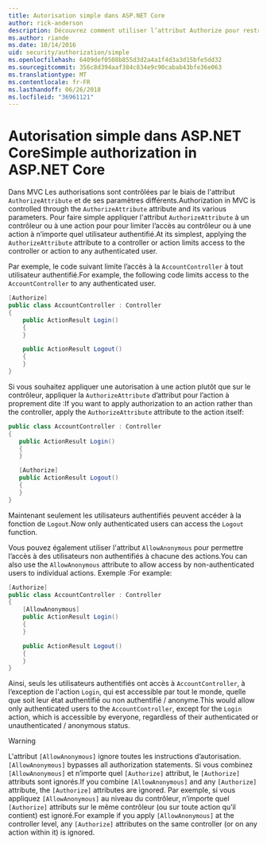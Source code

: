```yaml
---
title: Autorisation simple dans ASP.NET Core
author: rick-anderson
description: Découvrez comment utiliser l’attribut Authorize pour restreindre l’accès aux actions et les contrôleurs ASP.NET Core.
ms.author: riande
ms.date: 10/14/2016
uid: security/authorization/simple
ms.openlocfilehash: 6409def0508b855d3d2a4a1f4d3a3d15bfe5dd32
ms.sourcegitcommit: 356c8d394aaf384c834e9c90cabab43bfe36e063
ms.translationtype: MT
ms.contentlocale: fr-FR
ms.lasthandoff: 06/26/2018
ms.locfileid: "36961121"
---
```

# <a name="simple-authorization-in-aspnet-core"></a><span data-ttu-id="07e87-103">Autorisation simple dans ASP.NET Core</span><span class="sxs-lookup"><span data-stu-id="07e87-103">Simple authorization in ASP.NET Core</span></span>

<a name="security-authorization-simple"></a>

<span data-ttu-id="07e87-104">Dans MVC Les authorisations sont contrôlées par le biais de l'attribut `AuthorizeAttribute` et de ses paramètres différents.</span><span class="sxs-lookup"><span data-stu-id="07e87-104">Authorization in MVC is controlled through the `AuthorizeAttribute` attribute and its various parameters.</span></span> <span data-ttu-id="07e87-105">Pour faire simple appliquer l'attribut `AuthorizeAttribute` à un contrôleur ou à une action pour pour limiter l’accès au contrôleur ou à une action à n’importe quel utilisateur authentifié.</span><span class="sxs-lookup"><span data-stu-id="07e87-105">At its simplest, applying the `AuthorizeAttribute` attribute to a controller or action limits access to the controller or action to any authenticated user.</span></span>

<span data-ttu-id="07e87-106">Par exemple, le code suivant limite l’accès à la `AccountController` à tout utilisateur authentifié.</span><span class="sxs-lookup"><span data-stu-id="07e87-106">For example, the following code limits access to the `AccountController` to any authenticated user.</span></span>

```csharp
[Authorize]
public class AccountController : Controller
{
    public ActionResult Login()
    {
    }

    public ActionResult Logout()
    {
    }
}
```

<span data-ttu-id="07e87-107">Si vous souhaitez appliquer une autorisation à une action plutôt que sur le contrôleur, appliquer la `AuthorizeAttribute` d’attribut pour l’action à proprement dite :</span><span class="sxs-lookup"><span data-stu-id="07e87-107">If you want to apply authorization to an action rather than the controller, apply the `AuthorizeAttribute` attribute to the action itself:</span></span>

```csharp
public class AccountController : Controller
{
   public ActionResult Login()
   {
   }

   [Authorize]
   public ActionResult Logout()
   {
   }
}
```

<span data-ttu-id="07e87-108">Maintenant seulement les utilisateurs authentifiés peuvent accéder à la fonction de `Logout`.</span><span class="sxs-lookup"><span data-stu-id="07e87-108">Now only authenticated users can access the `Logout` function.</span></span>

<span data-ttu-id="07e87-109">Vous pouvez également utiliser l'attribut `AllowAnonymous` pour permettre l’accès à des utilisateurs non authentifiés à chacune des actions.</span><span class="sxs-lookup"><span data-stu-id="07e87-109">You can also use the `AllowAnonymous` attribute to allow access by non-authenticated users to individual actions.</span></span> <span data-ttu-id="07e87-110">Exemple :</span><span class="sxs-lookup"><span data-stu-id="07e87-110">For example:</span></span>

```csharp
[Authorize]
public class AccountController : Controller
{
    [AllowAnonymous]
    public ActionResult Login()
    {
    }

    public ActionResult Logout()
    {
    }
}
```

<span data-ttu-id="07e87-111">Ainsi, seuls les utilisateurs authentifiés ont accès à `AccountController`, à l’exception de l'action `Login`, qui est accessible par tout le monde, quelle que soit leur état authentifié ou non authentifié / anonyme.</span><span class="sxs-lookup"><span data-stu-id="07e87-111">This would allow only authenticated users to the `AccountController`, except for the `Login` action, which is accessible by everyone, regardless of their authenticated or unauthenticated / anonymous status.</span></span>

> [!WARNING]
> <span data-ttu-id="07e87-112">L'attribut `[AllowAnonymous]` ignore toutes les instructions d’autorisation.</span><span class="sxs-lookup"><span data-stu-id="07e87-112">`[AllowAnonymous]` bypasses all authorization statements.</span></span> <span data-ttu-id="07e87-113">Si vous combinez `[AllowAnonymous]` et n’importe quel `[Authorize]` attribut, le `[Authorize]` attributs sont ignorés.</span><span class="sxs-lookup"><span data-stu-id="07e87-113">If you combine `[AllowAnonymous]` and any `[Authorize]` attribute, the `[Authorize]` attributes are ignored.</span></span> <span data-ttu-id="07e87-114">Par exemple, si vous appliquez `[AllowAnonymous]` au niveau du contrôleur, n’importe quel `[Authorize]` attributs sur le même contrôleur (ou sur toute action qu’il contient) est ignoré.</span><span class="sxs-lookup"><span data-stu-id="07e87-114">For example if you apply `[AllowAnonymous]` at the controller level, any `[Authorize]` attributes on the same controller (or on any action within it) is ignored.</span></span>
